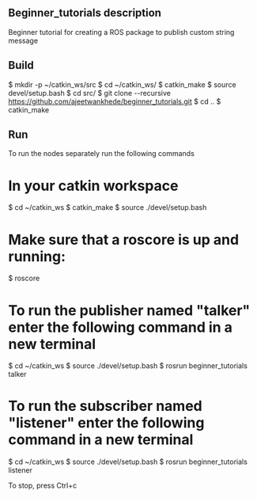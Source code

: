 ## Beginner_tutorials description
Beginner tutorial for creating a ROS package to publish custom string message

## Build
$ mkdir -p ~/catkin_ws/src
$ cd ~/catkin_ws/
$ catkin_make
$ source devel/setup.bash
$ cd src/
$ git clone --recursive https://github.com/ajeetwankhede/beginner_tutorials.git
$ cd ..
$ catkin_make

## Run
To run the nodes separately run the following commands
# In your catkin workspace
$ cd ~/catkin_ws
$ catkin_make
$ source ./devel/setup.bash

# Make sure that a roscore is up and running:
$ roscore

# To run the publisher named "talker" enter the following command in a new terminal
$ cd ~/catkin_ws
$ source ./devel/setup.bash
$ rosrun beginner_tutorials talker

# To run the subscriber named "listener" enter the following command in a new terminal
$ cd ~/catkin_ws
$ source ./devel/setup.bash
$ rosrun beginner_tutorials listener

To stop, press Ctrl+c
